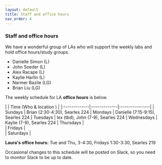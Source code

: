 ```yaml
---
layout: default 
title: Staff and office hours 
nav_order: 4
---
```



### Staff and office hours



We have a wonderful group of LAs who will support the weekly labs and hold office hours/study groups.  
 
- Danielle Simon	(L)
- John Soeder	(L)
- Alex Racape	(L)
- Kaylie Harlin	(L)
- Narmer Bazile (LG)
- Brian Liu	(LG)




The weekly schedule for LA **office hours**  is below. 


|              |   Time  (Who & location )  |
|:-------------|:-------------|:---------------|
| Sundays      |  Brian (2:30-4:30), Searles 224
| Mondays      |  Danielle (7:15-9:15), Searles 224
| Tuesdays     |  lex (tbd), John (7-9), Searles 224
| Wednesdays   |  Kaylie (7-9), Searles 224
| Thursdays    |  
| Fridays      |  
| Saturdays    |  


__Laura's office hours:__ Tue and Thu, 3-4:30,  Fridays 1:30-3:30,  Searles 219

Occasional changes to this schedule  will be posted on Slack, so you need to monitor Slack to be up to date. 
